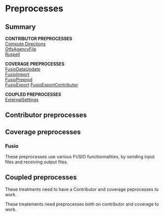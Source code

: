 # Preprocesses

## Summary
**CONTRIBUTOR PREPROCESSES**  
[Compute Directions](#ComputeDirection)  
[GtfsAgencyFile](#GtfsAgencyFile)  
[Ruspell](#Ruspell)  

**COVERAGE PREPROCESSES**  
[FusioDataUpdate](#FusioDataUpdate)  
[FusioImport](#FusioImport)  
[FusioPreprod](#FusioPreprod)  
[FusioExport](#FusioExport)
[FusioExportContributor](#FusioExportContributor)  

**COUPLED PREPROCESSES**  
[ExternalSettings](#ExternalSettings)  

## Contributor preprocesses
 


## Coverage preprocesses

### Fusio
These preprocesses use various FUSIO functionnalities, by sending input files and receiving output files.  



## Coupled preprocesses
These treatments need to have a Contributor and coverage peprocesses to work.  

These treatements need preprocesses both on contributor and coverage to work.  




